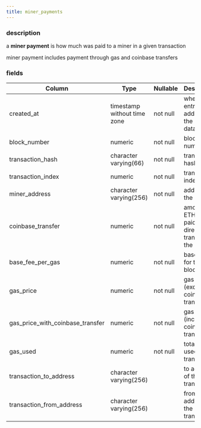 ```yaml
---
title: miner_payments
---
```

### description

a **miner payment** is how much was paid to a miner in a given transaction

miner payment includes payment through gas and coinbase transfers

### fields

| Column                           | Type                        | Nullable | Description                                            |
|----------------------------------|-----------------------------|----------|--------------------------------------------------------|
| created_at                       | timestamp without time zone | not null | when the entry was added to the database               |
| block_number                     | numeric                     | not null | block number                                           |
| transaction_hash                 | character varying(66)       | not null | transaction hash                                       |
| transaction_index                | numeric                     | not null | transaction index                                      |
| miner_address                    | character varying(256)      | not null | address of the miner                                   |
| coinbase_transfer                | numeric                     | not null | amount of ETH was paid as direct transfer to the miner |
| base_fee_per_gas                 | numeric                     | not null | base fee for this block                                |
| gas_price                        | numeric                     | not null | gas price (excludes coinbase transfer)                 |
| gas_price_with_coinbase_transfer | numeric                     | not null | gas price (includes coinbase transfer)                 |
| gas_used                         | numeric                     | not null | total gas used by the transaction                      |
| transaction_to_address           | character varying(256)      |          | to address of the transaction                          |
| transaction_from_address         | character varying(256)      |          | from address of the transaction                        |
